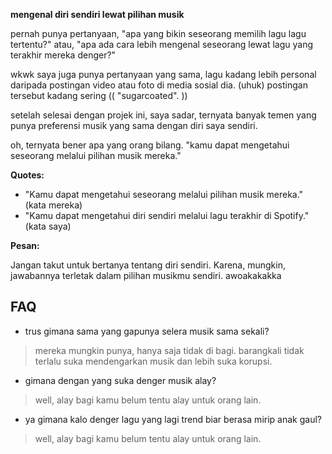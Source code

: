 **mengenal diri sendiri lewat pilihan musik**

pernah punya pertanyaan, "apa yang bikin seseorang memilih lagu lagu tertentu?" atau, "apa ada cara lebih mengenal seseorang lewat lagu yang terakhir mereka denger?"

wkwk saya juga punya pertanyaan yang sama, lagu kadang lebih personal daripada postingan video atau foto di media sosial dia. (uhuk) postingan tersebut kadang sering (( "sugarcoated". ))

setelah selesai dengan projek ini, saya sadar, ternyata banyak temen yang punya preferensi musik yang sama dengan diri saya sendiri.

oh, ternyata bener apa yang orang bilang. "kamu dapat mengetahui seseorang melalui pilihan musik mereka."

**Quotes:**

* "Kamu dapat mengetahui seseorang melalui pilihan musik mereka." (kata mereka)
* "Kamu dapat mengetahui diri sendiri melalui lagu terakhir di Spotify." (kata saya)

**Pesan:**

Jangan takut untuk bertanya tentang diri sendiri. Karena, mungkin, jawabannya terletak dalam pilihan musikmu sendiri. awoakakakka

## FAQ

* trus gimana sama yang gapunya selera musik sama sekali?
> mereka mungkin punya, hanya saja tidak di bagi. barangkali tidak terlalu suka mendengarkan musik dan lebih suka korupsi.
* gimana dengan yang suka denger musik alay?
> well, alay bagi kamu belum tentu alay untuk orang lain.
* ya gimana kalo denger lagu yang lagi trend biar berasa mirip anak gaul?
> well, alay bagi kamu belum tentu alay untuk orang lain.